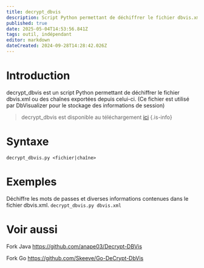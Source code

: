 ```yaml
---
title: decrypt_dbvis
description: Script Python permettant de déchiffrer le fichier dbvis.xml ou des chaînes exportées depuis celui-ci. (Ce fichier est utilisé par DbVisualizer pour le stockage des informations de session)
published: true
date: 2025-05-04T14:53:56.841Z
tags: outil, indépendant
editor: markdown
dateCreated: 2024-09-28T14:28:42.026Z
---
```


# Introduction

decrypt_dbvis est un script Python permettant de déchiffrer le fichier dbvis.xml ou des chaînes exportées depuis celui-ci. (Ce fichier est utilisé par DbVisualizer pour le stockage des informations de session)

> decrypt_dbvis est disponible au téléchargement [ici](https://gist.github.com/gerry/c4602c23783d894b8d96)
> {.is-info}

# Syntaxe

`decrypt_dbvis.py <fichier|chaîne>`

# Exemples

Déchiffre les mots de passes et diverses informations contenues dans le fichier dbvis.xml.
`decrypt_dbvis.py dbvis.xml`

# Voir aussi

Fork Java
https://github.com/anape03/Decrypt-DBVis

Fork Go
https://github.com/Skeeve/Go-DeCrypt-DbVis
